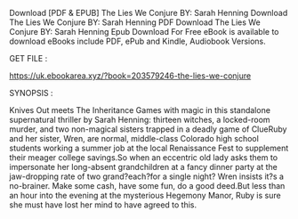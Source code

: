 Download [PDF & EPUB] The Lies We Conjure BY: Sarah Henning Download The Lies We Conjure BY: Sarah Henning PDF Download The Lies We Conjure BY: Sarah Henning Epub Download For Free eBook is available to download eBooks include PDF, ePub and Kindle, Audiobook Versions.

GET FILE :

https://uk.ebookarea.xyz/?book=203579246-the-lies-we-conjure

SYNOPSIS : 

Knives Out meets The Inheritance Games with magic in this standalone supernatural thriller by Sarah Henning: thirteen witches, a locked-room murder, and two non-magical sisters trapped in a deadly game of ClueRuby and her sister, Wren, are normal, middle-class Colorado high school students working a summer job at the local Renaissance Fest to supplement their meager college savings.So when an eccentric old lady asks them to impersonate her long-absent grandchildren at a fancy dinner party at the jaw-dropping rate of two grand?each?for a single night? Wren insists it?s a no-brainer. Make some cash, have some fun, do a good deed.But less than an hour into the evening at the mysterious Hegemony Manor, Ruby is sure she must have lost her mind to have agreed to this.
